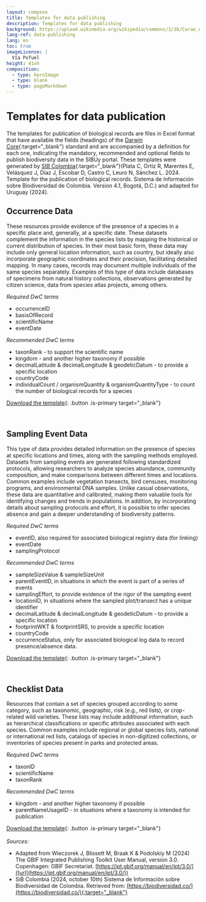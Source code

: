 ```yaml
---
layout: compose
title: Templates for data publishing
description: Templates for data publishing
background: https://upload.wikimedia.org/wikipedia/commons/1/1b/Carao_en_Uruguay.jpg
lang-ref: data-publishing
lang: en
toc: true
imageLicense: |
  Vía Pxfuel
height: 41vh
composition: 
  - type: heroImage
  - type: blank
  - type: pageMarkdown
---
```


# Templates for data publication

The templates for publication of biological records are files in Excel format that have available the fields (headings) of the [Darwin Core](https://dwc.tdwg.org/terms/){:target=“_blank”} standard and are accompanied by a definition for each one, indicating the mandatory, recommended and optional fields to publish biodiversity data in the SIBUy portal. These templates were generated by [SIB Colombia](https://biodiversidad.co/recursos/plantillas-dwc/){:target=“_blank”}(Plata C, Ortiz R, Marentes E, Velásquez J, Diaz J, Escobar D, Castro C, Leuro N, Sánchez L. 2024. Template for the publication of biological records. Sistema de Información sobre Biodiversidad de Colombia. Version 4.1, Bogotá, D.C.) and adapted for Uruguay (2024).

## Occurrence Data
These resources provide evidence of the presence of a species in a specific place and, generally, at a specific date. These datasets complement the information in the species lists by mapping the historical or current distribution of species. In their most basic form, these data may include only general location information, such as country, but ideally also incorporate geographic coordinates and their precision, facilitating detailed mapping. In many cases, records may document multiple individuals of the same species separately. Examples of this type of data include databases of specimens from natural history collections, observations generated by citizen science, data from species atlas projects, among others.

_Required DwC terms_
- occurrenceID
- basisOfRecord
- scientificName
- eventDate

_Recommended DwC terms_
- taxonRank - to support the scientific name
- kingdom - and another higher taxonomy if possible
- decimalLatitude & decimalLongitude & geodeticDatum - to provide a specific location
- countryCode
- individualCount / organismQuantity & organismQuantityType - to count the number of biological records for a species

[Download the template](https://drive.google.com/uc?export=download&id=1XsHT0NCxlw0vn3aqLZWrRcN2mp9Z5cxq){: .button .is-primary target="_blank"}

<br>

## Sampling Event Data
This type of data provides detailed information on the presence of species at specific locations and times, along with the sampling methods employed. Datasets from sampling events are generated following standardized protocols, allowing researchers to analyze species abundance, community composition, and make comparisons between different times and locations. Common examples include vegetation transects, bird censuses, monitoring programs, and environmental DNA samples. Unlike casual observations, these data are quantitative and calibrated, making them valuable tools for identifying changes and trends in populations. In addition, by incorporating details about sampling protocols and effort, it is possible to infer species absence and gain a deeper understanding of biodiversity patterns.

_Required DwC terms_
- eventID, also required for associated biological registry data (for linking)
- eventDate
- samplingProtocol

_Recommended DwC terms_
- sampleSizeValue & sampleSizeUnit
- parentEventID, in situations in which the event is part of a series of events
- samplingEffort, to provide evidence of the rigor of the sampling event
- locationID, in situations where the sampled plot/transect has a unique identifier
- decimalLatitude & decimalLongitude & geodeticDatum - to provide a specific location
- footprintWKT & footprintSRS, to provide a specific location
- countryCode
- occurrenceStatus, only for associated biological log data to record presence/absence data.

[Download the template](https://drive.google.com/uc?export=download&id=1n4F2PkBzN85trnhsgcxxhl6KQx12KI4Z){: .button .is-primary target="_blank"}

<br>

## Checklist Data
Resources that contain a set of species grouped according to some category, such as taxonomic, geographic, risk (e.g., red lists), or crop-related wild varieties. These lists may include additional information, such as hierarchical classifications or specific attributes associated with each species. Common examples include regional or global species lists, national or international red lists, catalogs of species in non-digitized collections, or inventories of species present in parks and protected areas.

_Required DwC terms_
- taxonID
- scientificName
- taxonRank

_Recommended DwC terms_
- kingdom - and another higher taxonomy if possible
- parentNameUsageID - in situations where a taxonomy is intended for publication

[Download the template](https://drive.google.com/uc?export=download&id=18IhayNCKr1ct12YpqIbvYczQPY37DByk){: .button .is-primary target="_blank"}
<br>
<br>
*Sources:*
- Adapted from Wieczorek J, Blissett M, Braak K & Podolskiy M (2024) The GBIF Integrated Publishing Toolkit User Manual, version 3.0. Copenhagen: GBIF Secretariat. [https://ipt.gbif.org/manual/en/ipt/3.0/]([url](https://ipt.gbif.org/manual/en/ipt/3.0/))
- SiB Colombia (2024, october 10th) Sistema de Información sobre Biodiversidad de Colombia. Retrieved from: [https://biodiversidad.co/](https://biodiversidad.co/){:target="_blank"}